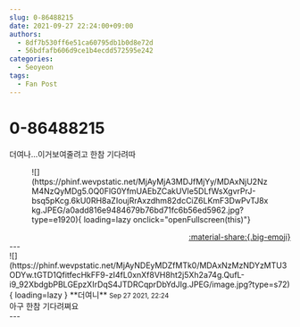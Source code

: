 ```yaml
---
slug: 0-86488215
date: 2021-09-27 22:24:00+09:00
authors:
  - 8df7b530ff6e51ca60795db1b0d8e72d
  - 56bdfafb606d9ce1b4ecdd572595e242
categories:
  - Seoyeon
tags:
  - Fan Post
---
```


# 0-86488215

<div class="post-container" markdown="1">
<div class="content-container md-sidebar__scrollwrap" markdown="1">

더여나...이거보여줄려고 한참 기다려따
<figure markdown="1">
![](https://phinf.wevpstatic.net/MjAyMjA3MDJfMjYy/MDAxNjU2NzM4NzQyMDg5.0Q0FlG0YfmUAEbZCakUVIe5DLfWsXgvrPrJ-bsq5pKcg.6kU0RH8aZIoujRrAxzdhm82dcCiZ6LKmF3DwPvTJ8xkg.JPEG/a0add816e9484679b76bd71fc6b56ed5962.jpg?type=e1920){ loading=lazy onclick="openFullscreen(this)"}
</figure>


</div>
</div>

<div style="text-align: right;" markdown="1">
<a href="https://weverse.io/fromis9/fanpost/0-86488215" style="text-align: right;">:material-share:{.big-emoji}</a>
</div>
---

<div class="comments-container md-sidebar__scrollwrap" markdown="1">
<div class="comment" markdown="1">
<div class='id-container' markdown="1">
![](https://phinf.wevpstatic.net/MjAyNDEyMDZfMTk0/MDAxNzMzNDYzMTU3ODYw.tGTD1QfitfecHkFF9-zI4fL0xnXf8VH8ht2j5Xh2a74g.QufL-i9_92XbdgbPBLGEpzXIrDqS4JTDRCqprDbYdJIg.JPEG/image.jpg?type=s72){ loading=lazy }
**<span class="artist">더여니</span>** <small>Sep 27 2021, 22:24</small><br>
</div>
<div class='comment-body' markdown="1">
아구 한참 기다려쪄요
</div>
</div>
</div>
---
